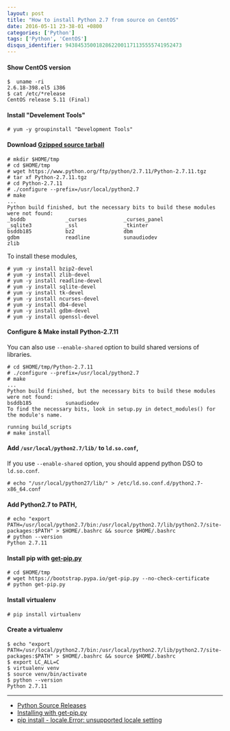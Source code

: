 ```yaml
---
layout: post
title: "How to install Python 2.7 from source on CentOS"
date: 2016-05-11 23-38-01 +0800
categories: ['Python']
tags: ['Python', 'CentOS']
disqus_identifier: 94384535001828622001171135555741952473
---
```

#### Show CentOS version

    $  uname -ri
    2.6.18-398.el5 i386
    $ cat /etc/*release
    CentOS release 5.11 (Final)

#### Install "Develement Tools"

    # yum -y groupinstall "Development Tools"

#### Download [Gzipped source tarball](https://www.python.org/ftp/python/2.7.11/Python-2.7.11.tgz)

    # mkdir $HOME/tmp
    # cd $HOME/tmp
    # wget https://www.python.org/ftp/python/2.7.11/Python-2.7.11.tgz
    # tar xf Python-2.7.11.tgz
    # cd Python-2.7.11
    # ./configure --prefix=/usr/local/python2.7
    # make
    ...
    Python build finished, but the necessary bits to build these modules were not found:
    _bsddb             _curses            _curses_panel   
    _sqlite3           _ssl               _tkinter        
    bsddb185           bz2                dbm             
    gdbm               readline           sunaudiodev     
    zlib

To install these modules,

    # yum -y install bzip2-devel
    # yum -y install zlib-devel
    # yum -y install readline-devel
    # yum -y install sqlite-devel
    # yum -y install tk-devel
    # yum -y install ncurses-devel
    # yum -y install db4-devel
    # yum -y install gdbm-devel
    # yum -y install openssl-devel

#### Configure & Make install Python-2.7.11

You can also use `--enable-shared` option to build shared versions of libraries.

    # cd $HOME/tmp/Python-2.7.11
    # ./configure --prefix=/usr/local/python2.7
    # make
    ...
    Python build finished, but the necessary bits to build these modules were not found:
    bsddb185           sunaudiodev                        
    To find the necessary bits, look in setup.py in detect_modules() for the module's name.

    running build_scripts
    # make install

#### Add `/usr/local/python2.7/lib/` to `ld.so.conf`,

If you use `--enable-shared` option, you should append python DSO to `ld.so.conf`.

    # echo "/usr/local/python27/lib/" > /etc/ld.so.conf.d/python2.7-x86_64.conf

#### Add Python2.7 to PATH,

    # echo "export PATH=/usr/local/python2.7/bin:/usr/local/python2.7/lib/python2.7/site-packages:$PATH" > $HOME/.bashrc && source $HOME/.bashrc
    # python --version
    Python 2.7.11

#### Install pip with [get-pip.py](https://bootstrap.pypa.io/get-pip.py)

    # cd $HOME/tmp
    # wget https://bootstrap.pypa.io/get-pip.py --no-check-certificate
    # python get-pip.py

#### Install virtualenv

    # pip install virtualenv

#### Create a virtualenv

    $ echo "export PATH=/usr/local/python2.7/bin:/usr/local/python2.7/lib/python2.7/site-packages:$PATH" > $HOME/.bashrc && source $HOME/.bashrc
    $ export LC_ALL=C
    $ virtualenv venv
    $ source venv/bin/activate
    $ python --version
    Python 2.7.11

* * *

* [Python Source Releases](https://www.python.org/downloads/source/)
* [Installing with get-pip.py](https://pip.pypa.io/en/stable/installing/#installing-with-get-pip-py)
* [pip install - locale.Error: unsupported locale setting](http://stackoverflow.com/questions/36394101/pip-install-locale-error-unsupported-locale-setting/36394262#36394262)
